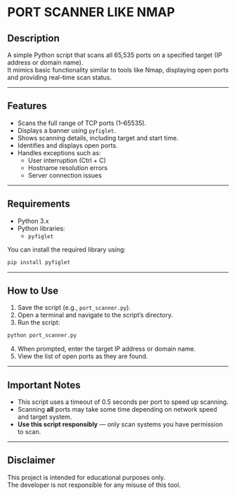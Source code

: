# PORT SCANNER LIKE NMAP

## Description
A simple Python script that scans all 65,535 ports on a specified target (IP address or domain name).  
It mimics basic functionality similar to tools like Nmap, displaying open ports and providing real-time scan status.

---

## Features
- Scans the full range of TCP ports (1–65535).
- Displays a banner using `pyfiglet`.
- Shows scanning details, including target and start time.
- Identifies and displays open ports.
- Handles exceptions such as:
  - User interruption (Ctrl + C)
  - Hostname resolution errors
  - Server connection issues

---

## Requirements
- Python 3.x
- Python libraries:
  - `pyfiglet`
  
You can install the required library using:
```bash
pip install pyfiglet
```

---

## How to Use
1. Save the script (e.g., `port_scanner.py`).
2. Open a terminal and navigate to the script’s directory.
3. Run the script:
```bash
python port_scanner.py
```
4. When prompted, enter the target IP address or domain name.
5. View the list of open ports as they are found.

---

## Important Notes
- This script uses a timeout of 0.5 seconds per port to speed up scanning.
- Scanning **all** ports may take some time depending on network speed and target system.
- **Use this script responsibly** — only scan systems you have permission to scan.

---

## Disclaimer
This project is intended for educational purposes only.  
The developer is not responsible for any misuse of this tool.
